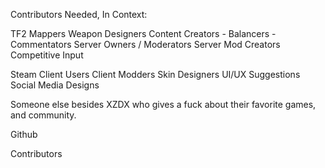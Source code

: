Contributors Needed, In Context:

TF2
  Mappers
  Weapon Designers
  Content Creators - Balancers - Commentators
  Server Owners / Moderators
  Server Mod Creators
  Competitive Input

  
Steam
  Client Users
  Client Modders
  Skin Designers
  UI/UX Suggestions
  Social Media Designs
  
Someone else besides XZDX who gives a fuck about their favorite games, and community.





Github

  Contributors
